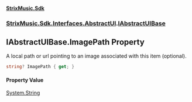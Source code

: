 #### [StrixMusic.Sdk](./index.md 'index')
### [StrixMusic.Sdk.Interfaces.AbstractUI](./StrixMusic-Sdk-Interfaces-AbstractUI.md 'StrixMusic.Sdk.Interfaces.AbstractUI').[IAbstractUIBase](./StrixMusic-Sdk-Interfaces-AbstractUI-IAbstractUIBase.md 'StrixMusic.Sdk.Interfaces.AbstractUI.IAbstractUIBase')
## IAbstractUIBase.ImagePath Property
A local path or url pointing to an image associated with this item (optional).  
```csharp
string? ImagePath { get; }
```
#### Property Value
[System.String](https://docs.microsoft.com/en-us/dotnet/api/System.String 'System.String')  
